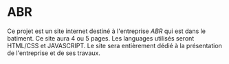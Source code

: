 # ABR

Ce projet est un site internet destiné à l'entreprise *ABR* qui est dans le batiment.
Ce site aura 4 ou 5 pages. Les languages utilisés seront HTML/CSS et JAVASCRIPT.
Le site sera entièrement dédié à la présentation de l'entreprise et de ses travaux.